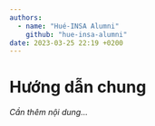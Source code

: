 ```yaml
---
authors:
  - name: "Hué-INSA Alumni"
    github: "hue-insa-alumni"
date: 2023-03-25 22:19 +0200
---
```


# Hướng dẫn chung

_Cần thêm nội dung..._
